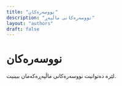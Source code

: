 ```yaml
---
title: "نووسەرەکان"
description: "نووسەرەکانی ماڵپەڕ"
layout: "authors"
draft: false
---
```


# نووسەرەکان

لێرە دەتوانیت نووسەرەکانی ماڵپەڕەکەمان ببینیت. 